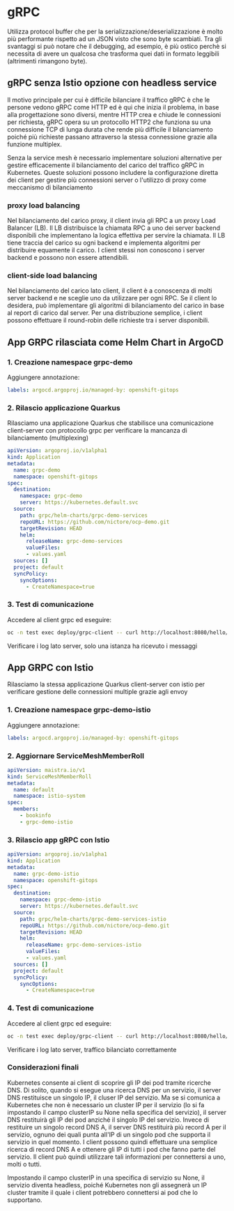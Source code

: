 # gRPC

Utilizza protocol buffer che per la serializzazione/deserializzazione è molto più performante rispetto ad un JSON visto che sono byte scambiati. Tra gli svantaggi si può notare che il debugging, ad esempio, è più ostico perchè si necessita di avere un qualcosa che trasforma quei dati in formato leggibili (altrimenti rimangono byte).

## gRPC senza Istio opzione con headless service

Il motivo principale per cui è difficile bilanciare il traffico gRPC è che le persone vedono gRPC come HTTP ed è qui che inizia il problema, in base alla progettazione sono diversi, mentre HTTP crea e chiude le connessioni per richiesta, gRPC opera su un protocollo HTTP2 che funziona su una connessione TCP di lunga durata che rende più difficile il bilanciamento poiché più richieste passano attraverso la stessa connessione grazie alla funzione multiplex.

Senza la service mesh è necessario implementare soluzioni alternative per gestire efficacemente il bilanciamento del carico del traffico gRPC in Kubernetes. Queste soluzioni possono includere la configurazione diretta dei client per gestire più connessioni server o l'utilizzo di proxy come meccanismo di bilanciamento

### proxy load balancing

Nel bilanciamento del carico proxy, il client invia gli RPC a un proxy Load Balancer (LB).
Il LB distribuisce la chiamata RPC a uno dei server backend disponibili che implementano la logica effettiva per servire la chiamata.
Il LB tiene traccia del carico su ogni backend e implementa algoritmi per distribuire equamente il carico.
I client stessi non conoscono i server backend e possono non essere attendibili.

### client-side load balancing

Nel bilanciamento del carico lato client, il client è a conoscenza di molti server backend e ne sceglie uno da utilizzare per ogni RPC.
Se il client lo desidera, può implementare gli algoritmi di bilanciamento del carico in base al report di carico dal server.
Per una distribuzione semplice, i client possono effettuare il round-robin delle richieste tra i server disponibili.

## App GRPC rilasciata come Helm Chart in ArgoCD

### 1. Creazione namespace grpc-demo

Aggiungere annotazione:

```yaml
labels: argocd.argoproj.io/managed-by: openshift-gitops
```

### 2. Rilascio applicazione Quarkus

Rilasciamo una applicazione Quarkus che stabilisce una comunicazione client-server con protocollo grpc per verificare la mancanza di bilanciamento (multiplexing)

```yaml
apiVersion: argoproj.io/v1alpha1
kind: Application
metadata:
  name: grpc-demo
  namespace: openshift-gitops
spec:
  destination:
    namespace: grpc-demo
    server: https://kubernetes.default.svc
  source:
    path: grpc/helm-charts/grpc-demo-services
    repoURL: https://github.com/nictore/ocp-demo.git
    targetRevision: HEAD
    helm:
      releaseName: grpc-demo-services
      valueFiles:
      - values.yaml
  sources: []
  project: default
  syncPolicy:
    syncOptions:
      - CreateNamespace=true
```

### 3. Test di comunicazione

Accedere al client grpc ed eseguire:

```bash
oc -n test exec deploy/grpc-client -- curl http://localhost:8080/hello/grpc
```

Verificare i log lato server, solo una istanza ha ricevuto i messaggi

## App GRPC con Istio

Rilasciamo la stessa applicazione Quarkus client-server con istio per verificare gestione delle connessioni multiple grazie agli envoy

### 1. Creazione namespace grpc-demo-istio

Aggiungere annotazione:

```yaml
labels: argocd.argoproj.io/managed-by: openshift-gitops
```

### 2. Aggiornare ServiceMeshMemberRoll

```yaml
apiVersion: maistra.io/v1
kind: ServiceMeshMemberRoll
metadata:
  name: default
  namespace: istio-system
spec:
  members:
    - bookinfo
    - grpc-demo-istio
```

### 3. Rilascio app gRPC con Istio

```yaml
apiVersion: argoproj.io/v1alpha1
kind: Application
metadata:
  name: grpc-demo-istio
  namespace: openshift-gitops
spec:
  destination:
    namespace: grpc-demo-istio
    server: https://kubernetes.default.svc
  source:
    path: grpc/helm-charts/grpc-demo-services-istio
    repoURL: https://github.com/nictore/ocp-demo.git
    targetRevision: HEAD
    helm:
      releaseName: grpc-demo-services-istio
      valueFiles:
      - values.yaml
  sources: []
  project: default
  syncPolicy:
    syncOptions:
      - CreateNamespace=true
```

### 4. Test di comunicazione

Accedere al client grpc ed eseguire:

```bash
oc -n test exec deploy/grpc-client -- curl http://localhost:8080/hello/grpc
```

Verificare i log lato server, traffico bilanciato correttamente

### Considerazioni finali

Kubernetes consente ai client di scoprire gli IP dei pod tramite ricerche DNS. Di solito, quando si esegue una ricerca DNS per un servizio, il server DNS restituisce un singolo IP, il cluser IP del servizio. Ma se si comunica a Kubernetes che non è necessario un cluster IP per il servizio (lo si fa impostando il campo clusterIP su None nella specifica del servizio), il server DNS restituirà gli IP dei pod anziché il singolo IP del servizio. Invece di restituire un singolo record DNS A, il server DNS restituirà più record A per il servizio, ognuno dei quali punta all'IP di un singolo pod che supporta il servizio in quel momento. I client possono quindi effettuare una semplice ricerca di record DNS A e ottenere gli IP di tutti i pod che fanno parte del servizio. Il client può quindi utilizzare tali informazioni per connettersi a uno, molti o tutti.

Impostando il campo clusterIP in una specifica di servizio su None, il servizio diventa headless, poiché Kubernetes non gli assegnerà un IP cluster tramite il quale i client potrebbero connettersi ai pod che lo supportano.